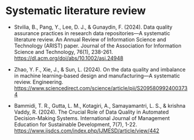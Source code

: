 # Systematic literature review
- Stvilia, B., Pang, Y., Lee, D. J., & Gunaydin, F. (2024). Data quality assurance practices in research data repositories—A systematic literature review. An Annual Review of Information Science and Technology (ARIST) paper. Journal of the Association for Information Science and Technology, 76(1), 238-261. https://dl.acm.org/doi/abs/10.1002/asi.24948

- Zhao, Y. F., Xie, J., & Sun, L. (2024). On the data quality and imbalance in machine learning-based design and manufacturing—A systematic review. Engineering. https://www.sciencedirect.com/science/article/pii/S2095809924003734

- Bammidi, T. R., Gutta, L. M., Kotagiri, A., Samayamantri, L. S., & krishna Vaddy, R. (2024). The Crucial Role of Data Quality in Automated Decision-Making Systems. International Journal of Management Education for Sustainable Development, 7(7), 1-22. https://www.ijsdcs.com/index.php/IJMESD/article/view/442


